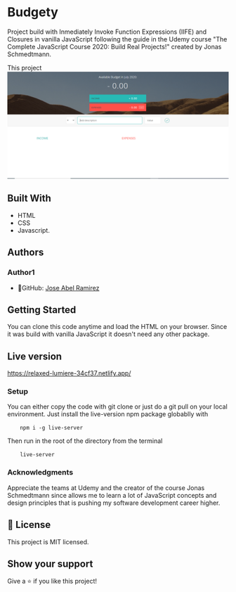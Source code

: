 # Budgety
Project build with Inmediately Invoke Function Expressions (IIFE) and Closures in vanilla JavaScript following the guide in the Udemy course "The Complete JavaScript Course 2020: Build Real Projects!" created by Jonas Schmedtmann.

This project
![screenshot](./app_screenshot.png)


## Built With
- HTML
- CSS
- Javascript. 


## Authors
### Author1
- 👤GitHub: [Jose Abel Ramirez](https://github.com/jose-Abel)

## Getting Started
You can clone this code anytime and load the HTML on your browser. Since it was build with vanilla JavaScript it doesn't need any other package.


## Live version
https://relaxed-lumiere-34cf37.netlify.app/


### Setup
You can either copy the code with git clone or just do a git pull on your local environment. Just install the live-version npm package globablly with

```
    npm i -g live-server
```

Then run in the root of the directory from the terminal

```
    live-server
```

### Acknowledgments
Appreciate the teams at Udemy and the creator of the course Jonas Schmedtmann since allows me to learn a lot of JavaScript concepts and design principles that is pushing my software development career higher.


## 📝 License
This project is MIT licensed.


## Show your support
Give a ⭐️ if you like this project!
